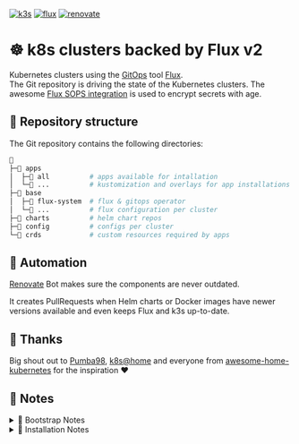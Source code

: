 [//]: # "renovate: datasource=github-releases depName=k3s-io/k3s"
[![k3s](https://img.shields.io/badge/k8s-v1.28.4+k3s2-orange?style=for-the-badge&logo=kubernetes)](https://k3s.io/)
[![flux](https://img.shields.io/badge/GitOps-Flux-blue?style=for-the-badge&logo=git)](https://fluxcd.io/)
[![renovate](https://img.shields.io/badge/renovate-enabled-brightgreen?style=for-the-badge&logo=renovatebot)](https://github.com/renovatebot/renovate)

# ☸ k8s clusters backed by Flux v2

Kubernetes clusters using the [GitOps](https://www.weave.works/blog/what-is-gitops-really) tool [Flux](https://fluxcd.io/).  
The Git repository is driving the state of the Kubernetes clusters.
The awesome [Flux SOPS integration](https://toolkit.fluxcd.io/guides/mozilla-sops/) is used to encrypt secrets with age.

## 📂 Repository structure

The Git repository contains the following directories:

```sh
📁
├─📁 apps
│  ├─📁 all          # apps available for intallation
│  └─📁 ...          # kustomization and overlays for app installations per cluster
├─📁 base
│  ├─📁 flux-system  # flux & gitops operator
│  └─📁 ...          # flux configuration per cluster
├─📁 charts          # helm chart repos
├─📁 config          # configs per cluster
└─📁 crds            # custom resources required by apps
```

## 🤖 Automation

[Renovate](https://www.whitesourcesoftware.com/free-developer-tools/renovate) Bot makes sure the components are never outdated.

It creates PullRequests when Helm charts or Docker images have newer versions available and even keeps Flux and k3s up-to-date.

## 🤝 Thanks

Big shout out to [Pumba98](https://github.com/Pumba98), [k8s@home](https://github.com/k8s-at-home) and everyone from [awesome-home-kubernetes](https://github.com/k8s-at-home/awesome-home-kubernetes) for the inspiration :heart:

## 📖 Notes

<details>
    <summary>📍 Bootstrap Notes</summary>
<br>

Install your favorite OS, and install K3s without traefik (we do that ourselves).

```
# curl -sfL https://get.k3s.io | INSTALL_K3S_EXEC="--disable=traefik" sh -
```

Create your personal age key and overwrite the Kubernetes secret with it.

```
# age-keygen -o age.agekey

# cat ~/age.agekey |
kubectl create secret generic sops-age \
--namespace=flux-system \
--from-file=age.agekey=/dev/stdin \
--dry-run=client \
-o yaml > base/flux-system/init/flux-sops-age-secret.sops.yaml

# export SOPS_AGE_RECIPIENTS=age1hlfnnwk9z9jynzngesd0j35n6rmpry70z9zak6ullmvesvvjge2sjc9nsf

# sops --encrypt --encrypted-regex '^(data|stringData)$' --in-place base/flux-system/init/flux-sops-age-secret.sops.yaml

# flux install --export > base/flux-system/gotk-components.yaml
```

</details>

<details>
    <summary>📍 Installation Notes</summary>
<br>

**tl;dr**
```
# kubectl create namespace flux-system --dry-run=client -o yaml | kubectl apply -f -
# sops -d ./base/flux-system/init/flux-sops-age-secret.sops.yaml | kubectl apply -f -
# kubectl apply --kustomize=./base/flux-system
# kubectl apply --kustomize=./base/cultured-crocodile
```

1. Pre-create the `flux-system` namespace

```
# kubectl create namespace flux-system --dry-run=client -o yaml | kubectl apply -f -
```

4. Add the Flux age key in-order for Flux to decrypt SOPS secrets

```
# sops -d ./base/flux-system/init/flux-sops-age-secret.sops.yaml | kubectl apply -f -
```

5. Install Flux

```
# kubectl apply --kustomize=./base/flux-system
```

6. Configure Flux

```
# kubectl apply --kustomize=./base/cultured-crocodile
```

</details>
